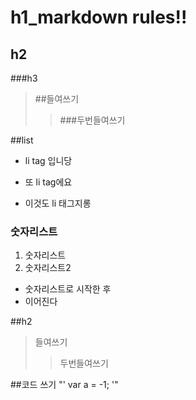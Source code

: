 # h1_markdown rules!!
## h2
###h3
> ##들여쓰기
>> ###두번들여쓰기

##list
* li tag 입니당
+ 또 li tag에요
- 이것도 li 태그지롱
### 숫자리스트
1. 숫자리스트
2. 숫자리스트2
* 숫자리스트로 시작한 후
* 이어진다

##h2
> 들여쓰기
>> 두번들여쓰기

##코드 쓰기
"'
var a = -1;
'"
